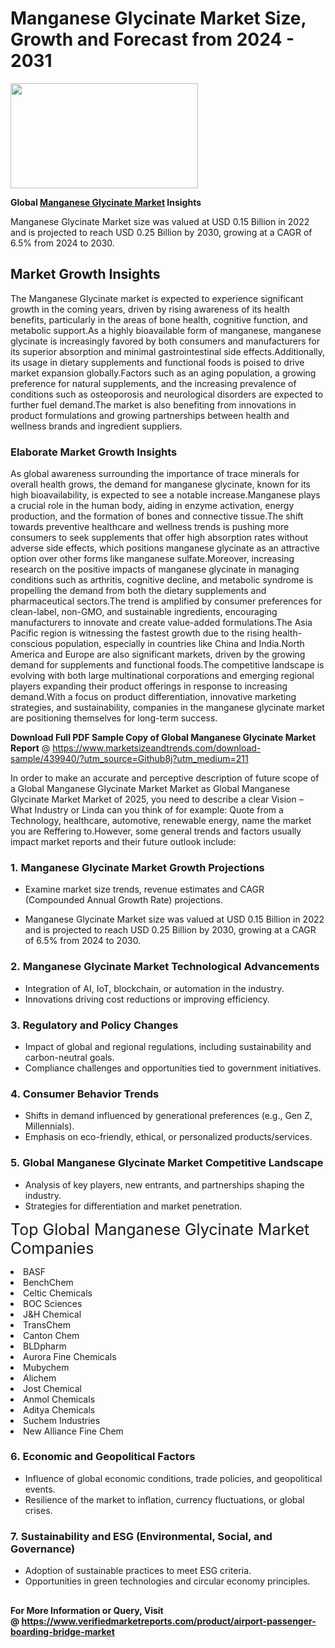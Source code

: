 <H1>Manganese Glycinate Market Size, Growth and Forecast from 2024 - 2031</H1><img class="aligncenter size-medium wp-image-584254" src="https://thirdeyenews.in/wp-content/uploads/2024/09/Global-Market-Research-300x168.jpeg" alt="" width="300" height="168" /><p><strong>Global&nbsp;<a href="https://www.marketsizeandtrends.com/download-sample/439940/?utm_source=Github8j?utm_medium=211">Manganese Glycinate Market</a> Insights</strong></p><p>Manganese Glycinate Market size was valued at USD 0.15 Billion in 2022 and is projected to reach USD 0.25 Billion by 2030, growing at a CAGR of 6.5% from 2024 to 2030.</p><p><h2>Market Growth Insights</h2> <p>The Manganese Glycinate market is expected to experience significant growth in the coming years, driven by rising awareness of its health benefits, particularly in the areas of bone health, cognitive function, and metabolic support.As a highly bioavailable form of manganese, manganese glycinate is increasingly favored by both consumers and manufacturers for its superior absorption and minimal gastrointestinal side effects.Additionally, its usage in dietary supplements and functional foods is poised to drive market expansion globally.Factors such as an aging population, a growing preference for natural supplements, and the increasing prevalence of conditions such as osteoporosis and neurological disorders are expected to further fuel demand.The market is also benefiting from innovations in product formulations and growing partnerships between health and wellness brands and ingredient suppliers.<p></p> <h3>Elaborate Market Growth Insights</h3> <p>As global awareness surrounding the importance of trace minerals for overall health grows, the demand for manganese glycinate, known for its high bioavailability, is expected to see a notable increase.Manganese plays a crucial role in the human body, aiding in enzyme activation, energy production, and the formation of bones and connective tissue.The shift towards preventive healthcare and wellness trends is pushing more consumers to seek supplements that offer high absorption rates without adverse side effects, which positions manganese glycinate as an attractive option over other forms like manganese sulfate.Moreover, increasing research on the positive impacts of manganese glycinate in managing conditions such as arthritis, cognitive decline, and metabolic syndrome is propelling the demand from both the dietary supplements and pharmaceutical sectors.The trend is amplified by consumer preferences for clean-label, non-GMO, and sustainable ingredients, encouraging manufacturers to innovate and create value-added formulations.The Asia Pacific region is witnessing the fastest growth due to the rising health-conscious population, especially in countries like China and India.North America and Europe are also significant markets, driven by the growing demand for supplements and functional foods.The competitive landscape is evolving with both large multinational corporations and emerging regional players expanding their product offerings in response to increasing demand.With a focus on product differentiation, innovative marketing strategies, and sustainability, companies in the manganese glycinate market are positioning themselves for long-term success.<p></p><p><span class=""><strong>Download Full PDF Sample Copy of Global Manganese Glycinate Market Report</strong> @ <a href="https://www.marketsizeandtrends.com/download-sample/439940/?utm_source=Github8j?utm_medium=211" target="_blank">https://www.marketsizeandtrends.com/download-sample/439940/?utm_source=Github8j?utm_medium=211</a></span></p><p>In order to make an accurate and perceptive description of future scope of a Global&nbsp;Manganese Glycinate Market Market as Global&nbsp;Manganese Glycinate Market Market of 2025, you need to describe a clear Vision &ndash; What Industry or Linda can you think of for example: Quote from a Technology, healthcare, automotive, renewable energy, name the market you are Reffering to.However, some general trends and factors usually impact market reports and their future outlook include:</p><h3>1.&nbsp;<strong>Manganese Glycinate Market Growth Projections</strong></h3><ul><li>Examine market size trends, revenue estimates and CAGR (Compounded Annual Growth Rate) projections.</li><li><p>Manganese Glycinate Market size was valued at USD 0.15 Billion in 2022 and is projected to reach USD 0.25 Billion by 2030, growing at a CAGR of 6.5% from 2024 to 2030.</p></li></ul><h3>2.&nbsp;<strong>Manganese Glycinate Market Technological Advancements</strong></h3><ul><li>Integration of AI, IoT, blockchain, or automation in the industry.</li><li>Innovations driving cost reductions or improving efficiency.</li></ul><h3>3.&nbsp;<strong>Regulatory and Policy Changes</strong></h3><ul><li>Impact of global and regional regulations, including sustainability and carbon-neutral goals.</li><li>Compliance challenges and opportunities tied to government initiatives.</li></ul><h3>4.&nbsp;<strong>Consumer Behavior Trends</strong></h3><ul><li>Shifts in demand influenced by generational preferences (e.g., Gen Z, Millennials).</li><li>Emphasis on eco-friendly, ethical, or personalized products/services.</li></ul><h3>5.&nbsp;<strong>Global Manganese Glycinate Market Competitive Landscape</strong></h3><ul><li>Analysis of key players, new entrants, and partnerships shaping the industry.</li><li>Strategies for differentiation and market penetration.</li></ul><p data-pm-slice="1 1 []"><span style="color: inherit; font-family: inherit; font-size: 25px;">Top Global Manganese Glycinate Market Companies</span></p><div class="" data-test-id=""><p><li>BASF</li><li> BenchChem</li><li> Celtic Chemicals</li><li> BOC Sciences</li><li> J&H Chemical</li><li> TransChem</li><li> Canton Chem</li><li> BLDpharm</li><li> Aurora Fine Chemicals</li><li> Mubychem</li><li> Alichem</li><li> Jost Chemical</li><li> Anmol Chemicals</li><li> Aditya Chemicals</li><li> Suchem Industries</li><li> New Alliance Fine Chem</li></p></div><h3>6.&nbsp;<strong>Economic and Geopolitical Factors</strong></h3><ul><li>Influence of global economic conditions, trade policies, and geopolitical events.</li><li>Resilience of the market to inflation, currency fluctuations, or global crises.</li></ul><h3>7.&nbsp;<strong>Sustainability and ESG (Environmental, Social, and Governance)</strong></h3><ul><li>Adoption of sustainable practices to meet ESG criteria.</li><li>Opportunities in green technologies and circular economy principles.</li></ul><h2><strong style="font-size: 14px;">For More Information or Query, Visit @&nbsp;</strong><a style="background-color: #ffffff; font-size: 14px;" href="https://www.marketsizeandtrends.com/report/manganese-glycinate-market/" target="_blank">https://www.verifiedmarketreports.com/product/airport-passenger-boarding-bridge-market</a></h2>